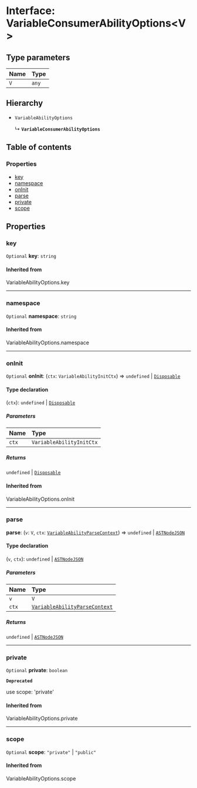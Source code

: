# Interface: VariableConsumerAbilityOptions\<V>

## Type parameters

| Name | Type |
| :------ | :------ |
| `V` | `any` |

## Hierarchy

* `VariableAbilityOptions`

  ↳ **`VariableConsumerAbilityOptions`**

## Table of contents

### Properties

* [key](/auto-docs/free-layout-editor/interfaces/VariableConsumerAbilityOptions.md#key)
* [namespace](/auto-docs/free-layout-editor/interfaces/VariableConsumerAbilityOptions.md#namespace)
* [onInit](/auto-docs/free-layout-editor/interfaces/VariableConsumerAbilityOptions.md#oninit)
* [parse](/auto-docs/free-layout-editor/interfaces/VariableConsumerAbilityOptions.md#parse)
* [private](/auto-docs/free-layout-editor/interfaces/VariableConsumerAbilityOptions.md#private)
* [scope](/auto-docs/free-layout-editor/interfaces/VariableConsumerAbilityOptions.md#scope)

## Properties

### key

`Optional` **key**: `string`

#### Inherited from

VariableAbilityOptions.key

***

### namespace

`Optional` **namespace**: `string`

#### Inherited from

VariableAbilityOptions.namespace

***

### onInit

`Optional` **onInit**: (`ctx`: `VariableAbilityInitCtx`) => `undefined` | [`Disposable`](/auto-docs/free-layout-editor/interfaces/Disposable-1.md)

#### Type declaration

(`ctx`): `undefined` | [`Disposable`](/auto-docs/free-layout-editor/interfaces/Disposable-1.md)

##### Parameters

| Name | Type |
| :------ | :------ |
| `ctx` | `VariableAbilityInitCtx` |

##### Returns

`undefined` | [`Disposable`](/auto-docs/free-layout-editor/interfaces/Disposable-1.md)

#### Inherited from

VariableAbilityOptions.onInit

***

### parse

**parse**: (`v`: `V`, `ctx`: [`VariableAbilityParseContext`](/auto-docs/free-layout-editor/interfaces/VariableAbilityParseContext.md)) => `undefined` | [`ASTNodeJSON`](/auto-docs/free-layout-editor/interfaces/ASTNodeJSON.md)

#### Type declaration

(`v`, `ctx`): `undefined` | [`ASTNodeJSON`](/auto-docs/free-layout-editor/interfaces/ASTNodeJSON.md)

##### Parameters

| Name | Type |
| :------ | :------ |
| `v` | `V` |
| `ctx` | [`VariableAbilityParseContext`](/auto-docs/free-layout-editor/interfaces/VariableAbilityParseContext.md) |

##### Returns

`undefined` | [`ASTNodeJSON`](/auto-docs/free-layout-editor/interfaces/ASTNodeJSON.md)

***

### private

`Optional` **private**: `boolean`

**`Deprecated`**

use scope: 'private'

#### Inherited from

VariableAbilityOptions.private

***

### scope

`Optional` **scope**: `"private"` | `"public"`

#### Inherited from

VariableAbilityOptions.scope
